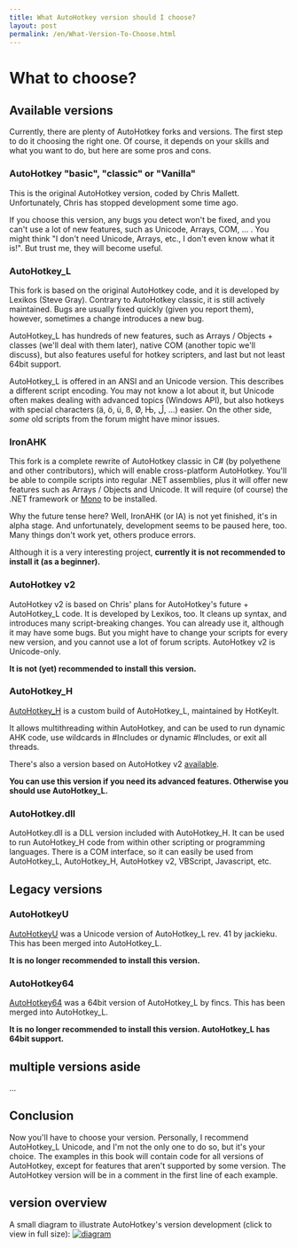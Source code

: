 ```yaml
---
title: What AutoHotkey version should I choose?
layout: post
permalink: /en/What-Version-To-Choose.html
---
```


# What to choose?

## Available versions
Currently, there are plenty of AutoHotkey forks and versions. The first step to do it choosing the right one.
Of course, it depends on your skills and what you want to do, but here are some pros and cons.

### AutoHotkey "basic", "classic" or "Vanilla"
This is the original AutoHotkey version, coded by Chris Mallett. Unfortunately, Chris has stopped development some time ago.

If you choose this version, any bugs you detect won't be fixed, and you can't use a lot of new features, such as Unicode, Arrays, COM, ... . You might think "I don't need Unicode, Arrays, etc., I don't even know what it is!". But trust me, they will become useful.

### AutoHotkey\_L
This fork is based on the original AutoHotkey code, and it is developed by Lexikos (Steve Gray). Contrary to AutoHotkey classic, it is still actively maintained.
Bugs are usually fixed quickly (given you report them), however, sometimes a change introduces a new bug.

AutoHotkey\_L has hundreds of new features, such as Arrays / Objects + classes (we'll deal with them later), native COM (another topic we'll discuss), but also features useful for hotkey scripters, and last but not least 64bit support.

AutoHotkey\_L is offered in an ANSI and an Unicode version. This describes a different script encoding. You may not know a lot about it, but Unicode often makes dealing with advanced topics (Windows API), but also hotkeys with special characters (&auml;, &ouml;, &uuml;, &szlig;, &Oslash;, Њ, ڵ, ...) easier. On the other side, *some* old scripts from the forum might have minor issues.

### IronAHK
This fork is a complete rewrite of AutoHotkey classic in C# (by polyethene and other contributors), which will enable cross-platform AutoHotkey. You'll be able to compile scripts into regular .NET assemblies, plus it will offer new features such as Arrays / Objects and Unicode. It will require (of course) the .NET framework or [Mono](http://www.mono-project.com/Main_Page) to be installed.

Why the future tense here? Well, IronAHK (or IA) is not yet finished, it's in alpha stage. And unfortunately, development seems to be paused here, too. Many things don't work yet, others produce errors.

Although it is a very interesting project, **currently it is not recommended to install it (as a beginner).**

### AutoHotkey v2
AutoHotkey v2 is based on Chris' plans for AutoHotkey's future + AutoHotkey\_L code. It is developed by Lexikos, too. It cleans up syntax, and introduces many script-breaking changes.
You can already use it, although it may have some bugs. But you might have to change your scripts for every new version, and you cannot use a lot of forum scripts.
AutoHotkey v2 is Unicode-only.

**It is not (yet) recommended to install this version.**

### AutoHotkey\_H
[AutoHotkey\_H](http://www.autohotkey.com/forum/topic43049.html) is a custom build of AutoHotkey\_L, maintained by HotKeyIt.

It allows multithreading within AutoHotkey, and can be used to run dynamic AHK code, use wildcards in #Includes or dynamic #Includes, or exit all threads.

There's also a version based on AutoHotkey v2 [available](http://www.autohotkey.net/~HotKeyIt/AutoHotkey2alpha.zip).

**You can use this version if you need its advanced features. Otherwise you should use AutoHotkey\_L.**

### AutoHotkey.dll
AutoHotkey.dll is a DLL version included with AutoHotkey\_H. It can be used to run AutoHotkey\_H code from within other scripting or programming languages.  There is a COM interface, so it can easily be used from AutoHotkey\_L, AutoHotkey\_H, AutoHotkey v2, VBScript, Javascript, etc.

## Legacy versions

### AutoHotkeyU
[AutoHotkeyU](http://www.autohotkey.com/forum/viewtopic.php?t=50485) was a Unicode version of AutoHotkey\_L rev. 41 by jackieku. This has been merged into AutoHotkey\_L.

**It is no longer recommended to install this version.**

### AutoHotkey64
[AutoHotkey64](http://www.autohotkey.com/forum/topic58237.html) was a 64bit version of AutoHotkey\_L by fincs. This has been merged into AutoHotkey\_L.

**It is no longer recommended to install this version. AutoHotkey\_L has 64bit support.**

## multiple versions aside
...

## Conclusion
Now you'll have to choose your version. Personally, I recommend AutoHotkey_L Unicode, and I'm not the only one to do so, but it's your choice.
The examples in this book will contain code for all versions of AutoHotkey, except for features that aren't supported by some version. The AutoHotkey version will be in a comment in the first line of each example.

## version overview
A small diagram to illustrate AutoHotkey's version development (click to view in full size):
[![diagram](images/versions.png)](images/versions.png)
